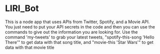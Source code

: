 # LIRI_Bot

This is a node app that uses APIs from Twitter, Spotify, and a Movie API. You just need to put your API secrets in the code and then you can use the commands to give out the information you are looking for. Use the command 'my-tweets' to grab your latest tweets, "spotify-this-song 'Hello There'" to get data with that song title, and "movie-this 'Star Wars'" to get data with that movie title
